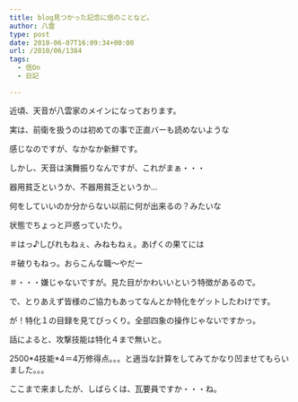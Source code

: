 ```yaml
---
title: blog見つかった記念に信のことなど。
author: 八雲
type: post
date: 2010-06-07T16:09:34+00:00
url: /2010/06/1384
tags:
  - 信On
  - 日記

---
```

近頃、天音が八雲家のメインになっております。
  
実は、前衛を扱うのは初めての事で正直バーも読めないような
  
感じなのですが、なかなか新鮮です。

しかし、天音は演舞振りなんですが、これがまぁ・・・
  
器用貧乏というか、不器用貧乏というか…
  
何をしていいのか分からない以前に何が出来るの？みたいな
  
状態でちょっと戸惑っていたり。
  
＃はっ♪しびれもねぇ、みねもねぇ。あげくの果てには
  
＃破りもねっ。おらこんな職〜やだー
  
＃・・・嫌じゃないですが。見た目がかわいいという特徴があるので。

で、とりあえず皆様のご協力もあってなんとか特化をゲットしたわけです。
  
が！特化１の目録を見てびっくり。全部四象の操作じゃないですかっ。
  
話によると、攻撃技能は特化４まで無いと。
  
2500\*4技能\*4＝4万修得点。。。と適当な計算をしてみてかなり凹ませてもらいました。。。
  
ここまで来ましたが、しばらくは、瓦要員ですか・・・ね。
